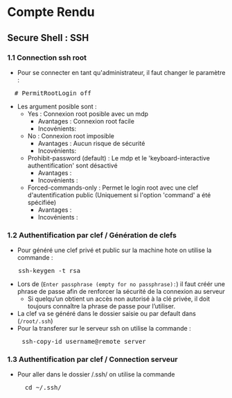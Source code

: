 # Compte Rendu

## Secure Shell : SSH

### 1.1 Connection ssh root 

- Pour se connecter en tant qu'administrateur, il faut changer le paramètre : 
<pre>
  # PermitRootLogin off
</pre>
- Les argument posible sont :
  - Yes : Connexion root posible avec un mdp
    - Avantages : Connexion root facile
    - Incovénients:   
  - No : Connexion root imposible
    - Avantages : Aucun risque de sécurité
    - Incovénients:
  - Prohibit-password (default) : Le mdp et le 'keyboard-interactive authentification' sont désactivé
    - Avantages : 
    - Incovénients :  
  - Forced-commands-only : Permet le login root avec une clef d'autentification public (Uniquement si l'option 'command' a été spécifiée)
    - Avantages :
    - Incovénients :
   
### 1.2 Authentification par clef / Génération de clefs

- Pour généré une clef privé et public sur la machine hote on utilise la commande :
<pre>
   ssh-keygen -t rsa  
</pre>
- Lors de (`Enter passphrase (empty for no passphrase):`) il faut créér une phrase de passe afin de renforcer la sécurité de la connexion au serveur
  - Si quelqu’un obtient un accès non autorisé à la clé privée, il doit toujours connaître la phrase de passe pour l’utiliser.  
- La clef va se généré dans le dossier saisie ou par default dans (`/root/.ssh`)
- Pour la transferer sur le serveur ssh on utilise la commande :
<pre>
    ssh-copy-id username@remote_server
</pre> 
### 1.3 Authentification par clef / Connection serveur
- Pour aller dans le dossier /.ssh/ on utilise la commande
  <pre>
    cd ~/.ssh/
  </pre>
